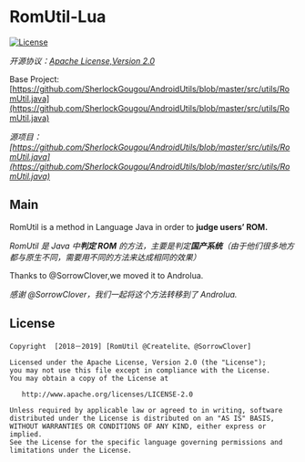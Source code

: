 # RomUtil-Lua
[![License](https://img.shields.io/badge/license-Apache%202.0-blue.svg)](https://github.com/tupics/Tujian-X-daily-pics/blob/master/LICENSE)

*开源协议：[Apache License,Version 2.0](https://www.apache.org/licenses/LICENSE-2.0.html)*

Base Project:[https://github.com/SherlockGougou/AndroidUtils/blob/master/src/utils/RomUtil.java](https://github.com/SherlockGougou/AndroidUtils/blob/master/src/utils/RomUtil.java)

*源项目：[https://github.com/SherlockGougou/AndroidUtils/blob/master/src/utils/RomUtil.java](https://github.com/SherlockGougou/AndroidUtils/blob/master/src/utils/RomUtil.java)*

Main
-------
RomUtil is a method in Language Java in order to **judge users’ ROM.**

*RomUtil 是 Java 中**判定 ROM** 的方法，主要是判定**国产系统**（由于他们很多地方都与原生不同，需要用不同的方法来达成相同的效果）*

Thanks to @SorrowClover,we moved it to Androlua.

*感谢 @SorrowClover，我们一起将这个方法转移到了 Androlua.*

License
-------

    Copyright  [2018－2019] [RomUtil @Createlite、@SorrowClover]

    Licensed under the Apache License, Version 2.0 (the "License");
    you may not use this file except in compliance with the License.
    You may obtain a copy of the License at

       http://www.apache.org/licenses/LICENSE-2.0

    Unless required by applicable law or agreed to in writing, software
    distributed under the License is distributed on an "AS IS" BASIS,
    WITHOUT WARRANTIES OR CONDITIONS OF ANY KIND, either express or implied.
    See the License for the specific language governing permissions and
    limitations under the License.
